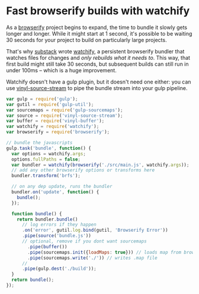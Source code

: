 # Fast browserify builds with watchify

As a [browserify](http://github.com/substack/node-browserify) project begins to expand, the time to bundle it slowly gets longer and longer. While it might start at 1 second, it's possible to be waiting 30 seconds for your project to build on particularly large projects.

That's why [substack](http://github.com/substack) wrote [watchify](http://github.com/substack/watchify), a persistent browserify bundler that watches files for changes and *only rebuilds what it needs to*. This way, that first build might still take 30 seconds, but subsequent builds can still run in under 100ms – which is a huge improvement.

Watchify doesn't have a gulp plugin, but it doesn't need one either: you can use [vinyl-source-stream](http://github.com/hughsk/vinyl-source-stream) to pipe the bundle stream into your gulp pipeline.

``` javascript
var gulp = require('gulp');
var gutil = require('gulp-util');
var sourcemaps = require('gulp-sourcemaps');
var source = require('vinyl-source-stream');
var buffer = require('vinyl-buffer');
var watchify = require('watchify');
var browserify = require('browserify');

// bundle the javascripts
gulp.task('bundle', function() {
  var options = watchify.args;
  options.fullPaths = false;
  var bundler = watchify(browserify('./src/main.js', watchify.args));
  // add any other browserify options or transforms here
  bundler.transform('brfs');

  // on any dep update, runs the bundler
  bundler.on('update', function() {
    bundle();
  });

  function bundle() {
    return bundler.bundle()
      // log errors if they happen
      .on('error', gutil.log.bind(gutil, 'Browserify Error'))
      .pipe(source('bundle.js'))
      // optional, remove if you dont want sourcemaps
        .pipe(buffer())
        .pipe(sourcemaps.init({loadMaps: true})) // loads map from browserify file
        .pipe(sourcemaps.write('./')) // writes .map file
      //
      .pipe(gulp.dest('./build'));
  }
  return bundle();
});
```
